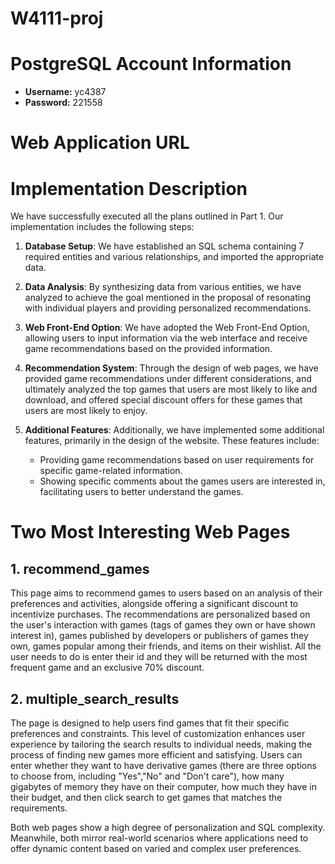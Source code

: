 # W4111-proj
# PostgreSQL Account Information

- **Username:** yc4387
- **Password:** 221558

# Web Application URL



# Implementation Description

We have successfully executed all the plans outlined in Part 1. Our implementation includes the following steps:

1. **Database Setup**: We have established an SQL schema containing 7 required entities and various relationships, and imported the appropriate data.

2. **Data Analysis**: By synthesizing data from various entities, we have analyzed to achieve the goal mentioned in the proposal of resonating with individual players and providing personalized recommendations.

3. **Web Front-End Option**: We have adopted the Web Front-End Option, allowing users to input information via the web interface and receive game recommendations based on the provided information.

4. **Recommendation System**: Through the design of web pages, we have provided game recommendations under different considerations, and ultimately analyzed the top games that users are most likely to like and download, and offered special discount offers for these games that users are most likely to enjoy.

5. **Additional Features**: Additionally, we have implemented some additional features, primarily in the design of the website. These features include:
   - Providing game recommendations based on user requirements for specific game-related information.
   - Showing specific comments about the games users are interested in, facilitating users to better understand the games.

# Two Most Interesting Web Pages

## 1. recommend_games
This page aims to recommend games to users based on an analysis of their preferences and activities, alongside offering a significant discount to incentivize purchases. The recommendations are personalized based on the user's interaction with games (tags of games they own or have shown interest in), games published by developers or publishers of games they own, games popular among their friends, and items on their wishlist. All the user needs to do is enter their id and they will be returned with the most frequent game and an exclusive 70% discount.

## 2. multiple_search_results
The page is designed to help users find games that fit their specific preferences and constraints. This level of customization enhances user experience by tailoring the search results to individual needs, making the process of finding new games more efficient and satisfying. Users can enter whether they want to have derivative games (there are three options to choose from, including "Yes","No" and "Don't care"), how many gigabytes of memory they have on their computer, how much they have in their budget, and then click search to get games that matches the requirements.

Both web pages show a high degree of personalization and SQL complexity. Meanwhile, both mirror real-world scenarios where applications need to offer dynamic content based on varied and complex user preferences.
